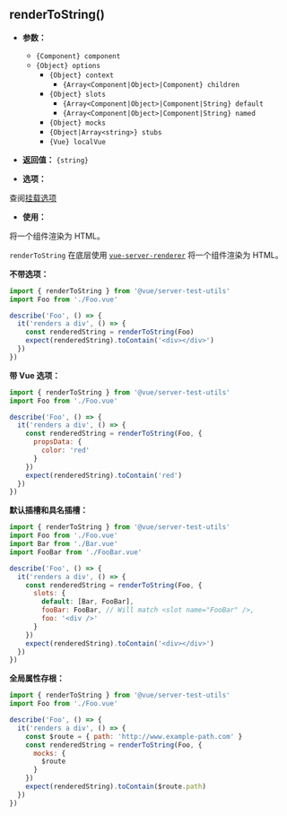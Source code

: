 ## renderToString()

- **参数：**

  - `{Component} component`
  - `{Object} options`
    - `{Object} context`
      - `{Array<Component|Object>|Component} children`
    - `{Object} slots`
      - `{Array<Component|Object>|Component|String} default`
      - `{Array<Component|Object>|Component|String} named`
    - `{Object} mocks`
    - `{Object|Array<string>} stubs`
    - `{Vue} localVue`

- **返回值：** `{string}`

- **选项：**

查阅[挂载选项](./options.md)

- **使用：**

将一个组件渲染为 HTML。

`renderToString` 在底层使用 [`vue-server-renderer`](https://ssr.vuejs.org/en/basic.html) 将一个组件渲染为 HTML。

**不带选项：**

```js
import { renderToString } from '@vue/server-test-utils'
import Foo from './Foo.vue'

describe('Foo', () => {
  it('renders a div', () => {
    const renderedString = renderToString(Foo)
    expect(renderedString).toContain('<div></div>')
  })
})
```

**带 Vue 选项：**

```js
import { renderToString } from '@vue/server-test-utils'
import Foo from './Foo.vue'

describe('Foo', () => {
  it('renders a div', () => {
    const renderedString = renderToString(Foo, {
      propsData: {
        color: 'red'
      }
    })
    expect(renderedString).toContain('red')
  })
})
```

**默认插槽和具名插槽：**

```js
import { renderToString } from '@vue/server-test-utils'
import Foo from './Foo.vue'
import Bar from './Bar.vue'
import FooBar from './FooBar.vue'

describe('Foo', () => {
  it('renders a div', () => {
    const renderedString = renderToString(Foo, {
      slots: {
        default: [Bar, FooBar],
        fooBar: FooBar, // Will match <slot name="FooBar" />,
        foo: '<div />'
      }
    })
    expect(renderedString).toContain('<div></div>')
  })
})
```

**全局属性存根：**

```js
import { renderToString } from '@vue/server-test-utils'
import Foo from './Foo.vue'

describe('Foo', () => {
  it('renders a div', () => {
    const $route = { path: 'http://www.example-path.com' }
    const renderedString = renderToString(Foo, {
      mocks: {
        $route
      }
    })
    expect(renderedString).toContain($route.path)
  })
})
```
